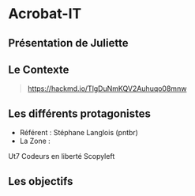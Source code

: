 # Acrobat-IT
## Présentation de Juliette
## Le Contexte
> https://hackmd.io/TlgDuNmKQV2Auhuqo08mnw
## Les différents protagonistes
<ul>
  <li>Référent : Stéphane Langlois (pntbr)</li>
  <li>La Zone :</li>
  </ul>  
Ut7
Codeurs en liberté
Scopyleft

  
## Les objectifs
